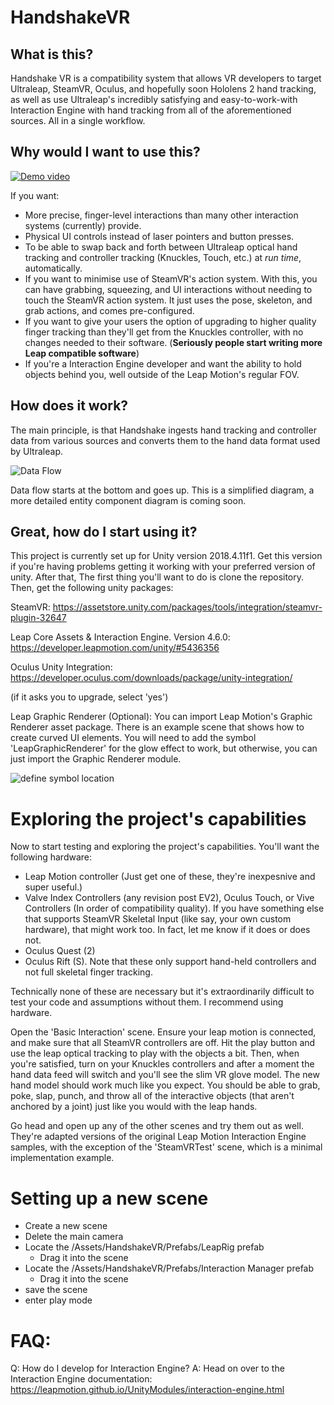 # HandshakeVR
	  
## What is this?
Handshake VR is a compatibility system that allows VR developers to target Ultraleap, SteamVR, Oculus, and hopefully soon Hololens 2 hand tracking, as well as use Ultraleap's incredibly satisfying and easy-to-work-with Interaction Engine with hand tracking from all of the aforementioned sources. All in a single workflow.

## Why would I want to use this?
[![Demo video](https://github.com/jcorvinus/LeapSteamVRSkeleton/blob/master/Docs/thumbnail.jpg)](http://www.youtube.com/watch?v=ghk21xVKhT0)

If you want:
- More precise, finger-level interactions than many other interaction systems (currently) provide.
- Physical UI controls instead of laser pointers and button presses.
- To be able to swap back and forth between Ultraleap optical hand tracking and controller tracking (Knuckles, Touch, etc.) at *run time*, automatically.
- If you want to minimise use of SteamVR's action system. With this, you can have grabbing, squeezing, and UI interactions without needing to touch the SteamVR action system. It just uses the pose, skeleton, and grab actions, and comes pre-configured.
- If you want to give your users the option of upgrading to higher quality finger tracking than they'll get from the Knuckles controller, with no changes needed to their software. (**Seriously people start writing more Leap compatible software**)
- If you're a Interaction Engine developer and want the ability to hold objects behind you, well outside of the Leap Motion's regular FOV.

## How does it work?
The main principle, is that Handshake ingests hand tracking and controller data from various sources and converts them to the hand data format used by Ultraleap.

![Data Flow](https://github.com/jcorvinus/HandshakeVR/blob/master/Docs/HandFlowSimple.png)

Data flow starts at the bottom and goes up. This is a simplified diagram, a more detailed entity component diagram is coming soon.

## Great, how do I start using it?
This project is currently set up for Unity version 2018.4.11f1. Get this version if you're having problems getting it working with your preferred version of unity. After that, The first thing you'll want to do is clone the repository. Then, get the following unity packages:

SteamVR:
https://assetstore.unity.com/packages/tools/integration/steamvr-plugin-32647

Leap Core Assets & Interaction Engine. Version 4.6.0:
https://developer.leapmotion.com/unity/#5436356

Oculus Unity Integration:
https://developer.oculus.com/downloads/package/unity-integration/

(if it asks you to upgrade, select 'yes')

Leap Graphic Renderer (Optional):
You can import Leap Motion's Graphic Renderer asset package. There is an example scene that shows how to create curved UI elements. You will need to add the symbol 'LeapGraphicRenderer' for the glow effect to work, but otherwise, you can just import the Graphic Renderer module.

![define symbol location](https://github.com/jcorvinus/LeapSteamVRSkeleton/blob/master/Docs/scripting%20define%20symbols.png "Define symbols")

# Exploring the project's capabilities	  
Now to start testing and exploring the project's capabilities. You'll want the following hardware:
- Leap Motion controller (Just get one of these, they're inexpesnive and super useful.)
- Valve Index Controllers (any revision post EV2), Oculus Touch, or Vive Controllers (In order of compatibility quality). If you have something else that supports SteamVR Skeletal Input (like say, your own custom hardware), that might work too. In fact, let me know if it does or does not.
- Oculus Quest (2)
- Oculus Rift (S). Note that these only support hand-held controllers and not full skeletal finger tracking.

Technically none of these are necessary but it's extraordinarily difficult to test your code and assumptions without them. I recommend using hardware.

Open the 'Basic Interaction' scene. Ensure your leap motion is connected, and make sure that all SteamVR controllers are off. Hit the play button and use the leap optical tracking to play with the objects a bit. Then, when you're satisfied, turn on your Knuckles controllers and after a moment the hand data feed will switch and you'll see the slim VR glove model. The new hand model should work much like you expect. You should be able to grab, poke, slap, punch, and throw all of the interactive objects (that aren't anchored by a joint) just like you would with the leap hands.

Go head and open up any of the other scenes and try them out as well. They're adapted versions of the original Leap Motion Interaction Engine samples, with the exception of the 'SteamVRTest' scene, which is a minimal implementation example.

# Setting up a new scene
- Create a new scene
- Delete the main camera
- Locate the /Assets/HandshakeVR/Prefabs/LeapRig prefab
	- Drag it into the scene
- Locate the /Assets/HandshakeVR/Prefabs/Interaction Manager prefab
	- Drag it into the scene
- save the scene
- enter play mode

# FAQ:
Q: How do I develop for Interaction Engine?
A: Head on over to the Interaction Engine documentation: https://leapmotion.github.io/UnityModules/interaction-engine.html

